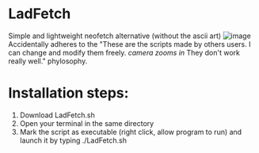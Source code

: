 # LadFetch
Simple and lightweight neofetch alternative (without the ascii art) 
![image](https://user-images.githubusercontent.com/108401269/196045545-ea61cc7c-9dd9-40a8-b811-ae5939f82c18.png)
Accidentally adheres to the "These are the scripts made by others users. I can change and modify them freely. *camera zooms in* They don't work really well." phylosophy.

# Installation steps:
1. Download LadFetch.sh
2. Open your terminal in the same directory
3. Mark the script as executable (right click, allow program to run) and launch it by typing ./LadFetch.sh
